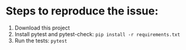 # Steps to reproduce the issue:

1. Download this project
2. Install pytest and pytest-check:
```pip install -r requirements.txt```
3. Run the tests:
```pytest```
